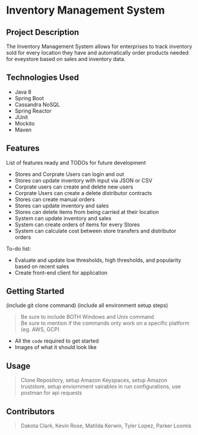 # Inventory Management System

## Project Description

The Inventory Management System allows for enterprises to track inventory sold for every location they have and automatically order products needed for eveystore based on sales and inventory data. 

## Technologies Used

* Java 8
* Spring Boot
* Cassandra NoSQL
* Spring Reactor
* JUnit
* Mockito
* Maven

## Features

List of features ready and TODOs for future development
* Stores and Corprate Users can login and out
* Stores can update inventory with input via JSON or CSV
* Corprate users can create and delete new users
* Corprate Users can create a delete distributor contracts
* Stores can create manual orders
* Stores can update inventory and sales
* Stores can delete items from being carried at their location
* System can update inventory and sales
* System can create orders of items for every Stores
* System can calculate cost between store transfers and distributor orders

To-do list:
* Evaluate and update low thresholds, high thresholds, and popularity based on recent sales
* Create front-end client for application

## Getting Started
   
(include git clone command)
(include all environment setup steps)

> Be sure to include BOTH Windows and Unix command  
> Be sure to mention if the commands only work on a specific platform (eg. AWS, GCP)

- All the `code` required to get started
- Images of what it should look like

## Usage

> Clone Repository, setup Amazon Keyspaces, setup Amazon truststore, setup enviornment vairables in run configurations, use postman for api requests

## Contributors

> Dakota Clark, Kevin Rose, Matilda Kerwin, Tyler Lopez, Parker Loomis


